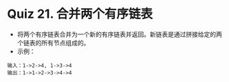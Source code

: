 # Quiz 21. 合并两个有序链表

* 将两个有序链表合并为一个新的有序链表并返回。新链表是通过拼接给定的两个链表的所有节点组成的。 
* 示例：

```text
输入：1->2->4, 1->3->4
输出：1->1->2->3->4->4
```